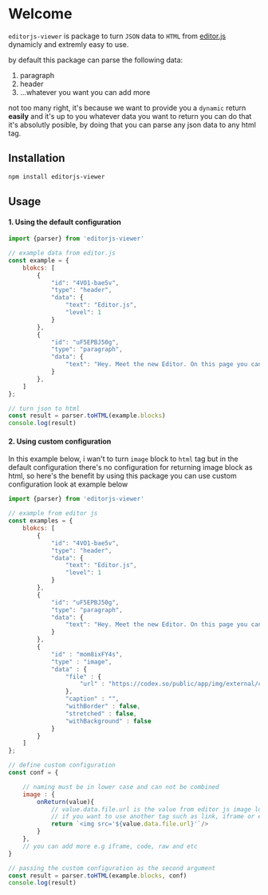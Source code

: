 # Welcome

`editorjs-viewer` is package to turn `JSON` data to `HTML` from [editor.js](https://editorjs.io/) dynamicly and extremly easy to use.

by default this package can parse the following data:

1. paragraph
2. header
3. ...whatever you want you can add more

not too many right, it's because we want to provide you a `dynamic` return **easily** and it's up to you whatever data you want to return you can do that it's absolutly posible, by doing that you can parse any json data to any html tag.


## Installation

```bash
npm install editorjs-viewer
```
## Usage
#### 1. Using the default configuration
```jsx
import {parser} from 'editorjs-viewer'

// example data from editor.js
const example = {
    blokcs: [
        {
            "id": "4VO1-bae5v",
            "type": "header",
            "data": {
                "text": "Editor.js",
                "level": 1
            }
        },
        {
            "id": "uF5EPBJ50g",
            "type": "paragraph",
            "data": {
                "text": "Hey. Meet the new Editor. On this page you can see it in action — try to edit this text."
            }
        },
    ]
};

// turn json to html
const result = parser.toHTML(example.blocks)
console.log(result)
```

#### 2. Using custom configuration

In this example below, i wan't to turn `image` block to `html` tag but in the default configuration there's no configuration for returning image block as html, so here's the benefit by using this package you can use custom configuration look at example below

```jsx
import {parser} from 'editorjs-viewer'

// example from editor js
const examples = {
    blokcs: [
        {
            "id": "4VO1-bae5v",
            "type": "header",
            "data": {
                "text": "Editor.js",
                "level": 1
            }
        },
        {
            "id": "uF5EPBJ50g",
            "type": "paragraph",
            "data": {
                "text": "Hey. Meet the new Editor. On this page you can see it in action — try to edit this text."
            }
        },
        {
            "id" : "mom8ixFY4s",
            "type" : "image",
            "data" : {
                "file" : {
                    "url" : "https://codex.so/public/app/img/external/codex2x.png"
                },
                "caption" : "",
                "withBorder" : false,
                "stretched" : false,
                "withBackground" : false
            }
        }
    ]
};

// define custom configuration
const conf = {

    // naming must be in lower case and can not be combined
    image : {
        onReturn(value){
            // value.data.file.url is the value from editor js image look at here https://github.com/editor-js/image
            // if you want to use another tag such as link, iframe or etc then follow their return rules
            return `<img src='${value.data.file.url}'`/>
        }
    },
    // you can add more e.g iframe, code, raw and etc
}

// passing the custom configuration as the second argument
const result = parser.toHTML(example.blocks, conf)
console.log(result)
```
